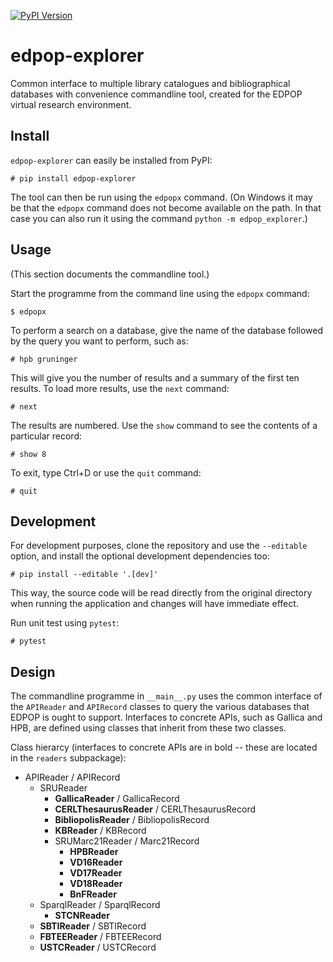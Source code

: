 [![PyPI Version](https://img.shields.io/pypi/v/edpop-explorer)](https://pypi.org/project/edpop-explorer/)

# edpop-explorer
Common interface to multiple library catalogues and bibliographical databases
with convenience commandline tool, created for the EDPOP virtual research
environment.

## Install

`edpop-explorer` can easily be installed from PyPI:

    # pip install edpop-explorer

The tool can then be run using the `edpopx` command. (On Windows it may
be that the `edpopx` command does not become available on the path. In that
case you can also run it using the command `python -m edpop_explorer`.)

## Usage

(This section documents the commandline tool.)

Start the programme from the command line using the `edpopx` command:

    $ edpopx

To perform a search on a database, give the name of the database followed by
the query you want to perform, such as:

    # hpb gruninger

This will give you the number of results and a summary of the first ten
results. To load more results, use the `next` command:

    # next

The results are numbered. Use the `show` command to see the contents of a
particular record:

    # show 8

To exit, type Ctrl+D or use the `quit` command:

    # quit

## Development

For development purposes, clone the repository and use the ``--editable``
option, and install the optional development dependencies too:

    # pip install --editable '.[dev]'

This way, the source code will be read directly from the original directory
when running the application and changes will have immediate effect.

Run unit test using `pytest`:

    # pytest

## Design

The commandline programme in `__main__.py` uses the common interface of
the `APIReader` and `APIRecord` classes to query the various databases that
EDPOP is ought to support. Interfaces to concrete APIs, such as Gallica and
HPB, are defined using classes that inherit from these two classes.

Class hierarcy (interfaces to concrete APIs are in bold -- these are located
in the `readers` subpackage):

- APIReader / APIRecord
  - SRUReader
    - **GallicaReader** / GallicaRecord
    - **CERLThesaurusReader** / CERLThesaurusRecord
    - **BibliopolisReader** / BibliopolisRecord
    - **KBReader** / KBRecord
    - SRUMarc21Reader / Marc21Record
      - **HPBReader**
      - **VD16Reader**
      - **VD17Reader**
      - **VD18Reader**
      - **BnFReader**
  - SparqlReader / SparqlRecord
    - **STCNReader**
  - **SBTIReader** / SBTIRecord
  - **FBTEEReader** / FBTEERecord
  - **USTCReader** / USTCRecord
